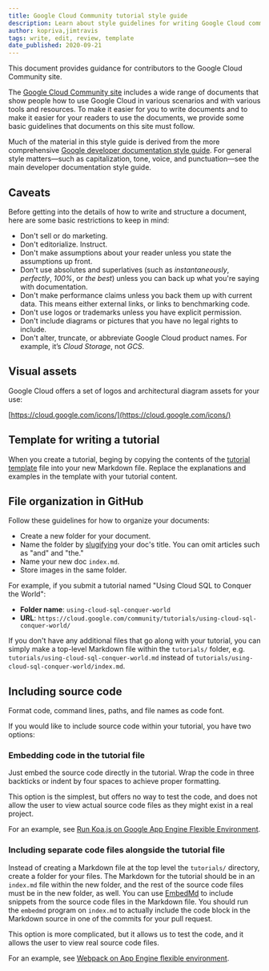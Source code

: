 ```yaml
---
title: Google Cloud Community tutorial style guide
description: Learn about style guidelines for writing Google Cloud community tutorials.
author: kopriva,jimtravis
tags: write, edit, review, template
date_published: 2020-09-21
---
```


This document provides guidance for contributors to the Google Cloud Community site.

The [Google Cloud Community site](https://cloud.google.com/community/tutorials) includes a wide range of documents that show people how to use Google Cloud in 
various scenarios and with various tools and resources. To make it easier for you to write documents and to make it easier for your readers to use the documents,
we provide some basic guidelines that documents on this site must follow.

Much of the material in this style guide is derived from the more comprehensive 
[Google developer documentation style guide](https://developers.google.com/style/). For general style matters—such as capitalization, tone, voice, and 
punctuation—see the main developer documentation style guide.

## Caveats

Before getting into the details of how to write and structure a document, here are some basic restrictions to keep in mind:

* Don't sell or do marketing.
* Don't editorialize. Instruct.
* Don't make assumptions about your reader unless you state the assumptions up front.
* Don't use absolutes and superlatives (such as _instantaneously_, _perfectly_, _100%_, or _the best_) unless you can back up what you're saying with
  documentation.
* Don't make performance claims unless you back them up with current data. This means either external links, or links to benchmarking code.
* Don't use logos or trademarks unless you have explicit permission.
* Don't include diagrams or pictures that you have no legal rights to include.
* Don't alter, truncate, or abbreviate Google Cloud product names. For example, it’s _Cloud Storage_, not _GCS_.

## Visual assets

Google Cloud offers a set of logos and architectural diagram assets for your use:

[https://cloud.google.com/icons/](https://cloud.google.com/icons/)

## Template for writing a tutorial

When you create a tutorial, beging by copying the contents of the 
[tutorial template](https://github.com/GoogleCloudPlatform/community/blob/master/tutorials/tutorial-template/index.md) file into your new Markdown
file. Replace the explanations and examples in the template with your tutorial content.

## File organization in GitHub

Follow these guidelines for how to organize your documents:

* Create a new folder for your document.
* Name the folder by [slugifying](http://slugify.net/) your doc's title. You can omit articles such as "and" and "the."
* Name your new doc `index.md`.
* Store images in the same folder.

For example, if you submit a tutorial named "Using Cloud SQL to Conquer the World":

* **Folder name**: `using-cloud-sql-conquer-world`
* **URL**: `https://cloud.google.com/community/tutorials/using-cloud-sql-conquer-world/`

If you don't have any additional files that go along with your tutorial, you can
simply make a top-level Markdown file within the `tutorials/` folder, e.g.
`tutorials/using-cloud-sql-conquer-world.md` instead of
`tutorials/using-cloud-sql-conquer-world/index.md`.

## Including source code

Format code, command lines, paths, and file names as code font.

If you would like to include source code within your tutorial, you have two
options:

### Embedding code in the tutorial file

Just embed the source code directly in the tutorial. Wrap the code in three
backticks or indent by four spaces to achieve proper formatting.

This option is the simplest, but offers no way to test the code, and does not
allow the user to view actual source code files as they might exist in a real
project.

For an example, see [Run Koa.js on Google App Engine Flexible Environment](https://github.com/GoogleCloudPlatform/community/blob/master/tutorials/run-koajs-on-google-app-engine.md).

### Including separate code files alongside the tutorial file

Instead of creating a Markdown file at the top level the `tutorials/` directory, create a folder for
your files. The Markdown for the tutorial should be in an `index.md` file within
the new folder, and the rest of the source code files must be in the new folder,
as well. You can use [EmbedMd](https://github.com/campoy/embedmd) to include
snippets from the source code files in the Markdown file. You should run the
`embedmd` program on  `index.md` to actually  include the code block in the
Markdown source in one of the commits for your pull request.

This option is more complicated, but it allows us to test the code, and it allows the
user to view real source code files.

For an example, see
[Webpack on App Engine flexible environment](https://github.com/GoogleCloudPlatform/community/blob/master/tutorials/appengine-nodejs-webpack).
